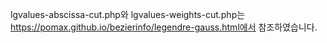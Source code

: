 lgvalues-abscissa-cut.php와 lgvalues-weights-cut.php는 https://pomax.github.io/bezierinfo/legendre-gauss.html에서 참조하였습니다.